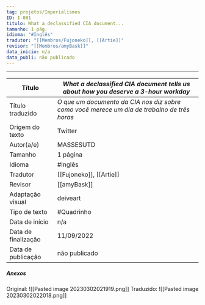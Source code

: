 ```yaml
---
tag: projetos/Imperialismos
ID: I-001
titulo: What a declassified CIA document...
tamanho: 1 pág.
idioma: "#Inglês"
tradutor: "[[Membros/Fujoneko]], [[Artie]]"
revisor: "[[Membros/amyBask]]"
data_inicio: n/a
data_publi: não publicado 
---
```

---
| Título              | ***What a declassified CIA document tells us about how you deserve a 3-hour workday***                  |
| ------------------- | ----------------------------------------------------------------------------------------------- |
| Título traduzido    | _O que um documento da CIA nos diz sobre como você merece um dia de trabalho de três horas_|
| Origem do texto     | Twitter                                                                                         |
| Autor(a/e)          | MASSESUTD                                                                                  |
| Tamanho             | 1 página                                                                                        |
| Idioma              | #Inglês                                                                                         |
| Tradutor            | [[Fujoneko]], [[Artie]]                                                                             |
| Revisor             | [[amyBask]]                                                                                     |
| Adaptação visual    | deiveart                                                                                        |
| Tipo de texto       | #Quadrinho                                                                                                |
| Data de início      |n/a|
| Data de finalização |11/09/2022 |
| Data de publicação|não publicado|

##### Anexos
Original:
![[Pasted image 20230302021919.png]]
Traduzido:
![[Pasted image 20230302022018.png]]